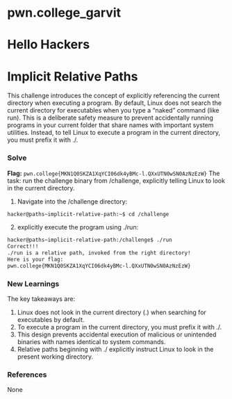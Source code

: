 # pwn.college_garvit
# Hello Hackers

# Implicit Relative Paths
This challenge introduces the concept of explicitly referencing the current directory when executing a program. By default, Linux does not search the current directory for executables when you type a “naked” command (like run). This is a deliberate safety measure to prevent accidentally running programs in your current folder that share names with important system utilities.
Instead, to tell Linux to execute a program in the current directory, you must prefix it with ./.

### Solve
**Flag:** `pwn.college{MKN1Q0SKZA1XqYCI06dk4yBMc-l.QXxUTN0wSN0AzNzEzW}`
The task: run the challenge binary from /challenge, explicitly telling Linux to look in the current directory.

1. Navigate into the /challenge directory:
```bash
hacker@paths~implicit-relative-path:~$ cd /challenge
```
2. explicitly execute the program using ./run:
```bash
hacker@paths~implicit-relative-path:/challenge$ ./run
Correct!!!
./run is a relative path, invoked from the right directory!
Here is your flag:
pwn.college{MKN1Q0SKZA1XqYCI06dk4yBMc-l.QXxUTN0wSN0AzNzEzW}
```
    
### New Learnings
The key takeaways are:

1. Linux does not look in the current directory (.) when searching for executables by default.
2. To execute a program in the current directory, you must prefix it with ./.
3. This design prevents accidental execution of malicious or unintended binaries with names identical to system commands.
4. Relative paths beginning with ./ explicitly instruct Linux to look in the present working directory.

### References 
None